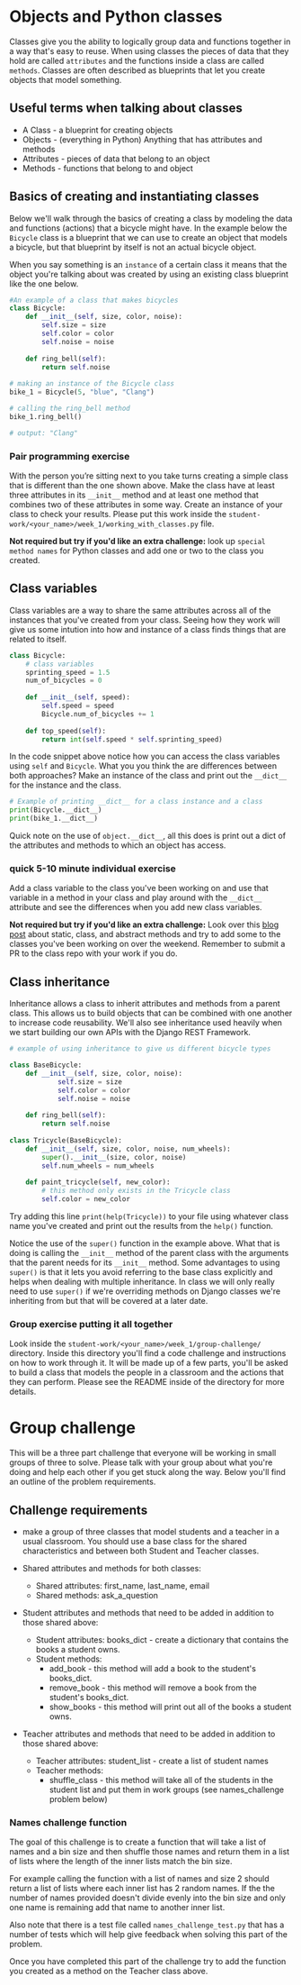 # Objects and Python classes

Classes give you the ability to logically group data and functions together in a way that's easy to reuse. When using classes the pieces of data that they hold are called `attributes` and the functions inside a class are called `methods`. Classes are often described as blueprints that let you create objects that model something. 

## Useful terms when talking about classes
* A Class - a blueprint for creating objects
* Objects - (everything in Python) Anything that has attributes and methods
* Attributes - pieces of data that belong to an object
* Methods - functions that belong to and object

## Basics of creating and instantiating classes
Below we'll walk through the basics of creating a class by modeling the data and functions (actions) that a bicycle might have. In the example below the `Bicycle` class is a blueprint that we can use to create an object that models a bicycle, but that blueprint by itself is not an actual bicycle object.  

When you say something is an `instance` of a certain class it means that the object you're talking about was created by using an existing class blueprint like the one below.

```Python
#An example of a class that makes bicycles
class Bicycle:
    def __init__(self, size, color, noise):
        self.size = size
        self.color = color
        self.noise = noise
        
    def ring_bell(self):
        return self.noise
        
# making an instance of the Bicycle class
bike_1 = Bicycle(5, "blue", "Clang")

# calling the ring_bell method
bike_1.ring_bell() 

# output: "Clang"
```

### Pair programming exercise
With the person you’re sitting next to you take turns creating a simple class that is different than the one shown above. Make the class have at least three attributes in its `__init__` method and at least one method that combines two of these attributes in some way. Create an instance of your class to check your results. Please put this work inside the `student-work/<your_name>/week_1/working_with_classes.py` file. 

__Not required but try if you'd like an extra challenge:__ look up `special method names` for Python classes and add one or two to the class you created.  

## Class variables 
Class variables are a way to share the same attributes across all of the instances that you've created from your class. Seeing how they work will give us some intution into how and instance of a class finds things that are related to itself. 

```Python 
class Bicycle:
    # class variables
    sprinting_speed = 1.5
    num_of_bicycles = 0
    
    def __init__(self, speed):
        self.speed = speed
        Bicycle.num_of_bicycles += 1
        
    def top_speed(self):
        return int(self.speed * self.sprinting_speed)
```

In the code snippet above notice how you can access the class variables using `self` and `Bicycle`. What you you think the are differences between both approaches? Make an instance of the class and print out the `__dict__` for the instance and the class. 

```Python
# Example of printing __dict__ for a class instance and a class
print(Bicycle.__dict__)
print(bike_1.__dict__)
```
Quick note on the use of `object.__dict__`, all this does is print out a dict of the attributes and methods to which an object has access.  

### quick 5-10 minute individual exercise
Add a class variable to the class you've been working on and use that variable in a method in your class and play around with the `__dict__` attribute and see the differences when you add new class variables. 

__Not required but try if you'd like an extra challenge:__ Look over this [blog post](https://julien.danjou.info/blog/2013/guide-python-static-class-abstract-methods) about static, class, and abstract methods and try to add some to the classes you've been working on over the weekend. Remember to submit a PR to the class repo with your work if you do.

## Class inheritance
Inheritance allows a class to inherit attributes and methods from a parent class. This allows us to build objects that can be combined with one another to increase code reusability. We'll also see inheritance used heavily when we start building our own APIs with the Django REST Framework. 

```Python 
# example of using inheritance to give us different bicycle types

class BaseBicycle:
    def __init__(self, size, color, noise):
            self.size = size
            self.color = color
            self.noise = noise
            
    def ring_bell(self):
        return self.noise
        
class Tricycle(BaseBicycle):
    def __init__(self, size, color, noise, num_wheels):
        super().__init__(size, color, noise)
        self.num_wheels = num_wheels
        
    def paint_tricycle(self, new_color):
        # this method only exists in the Tricycle class
        self.color = new_color  
```
Try adding this line `print(help(Tricycle))` to your file using whatever class name you've created and print out the results from the `help()` function. 

Notice the use of the `super()` function in the example above. What that is doing is calling the `__init__` method of the parent class with the arguments that the parent needs for its `__init__` method. Some advantages to using `super()` is that it lets you avoid referring to the base class explicitly and helps when dealing with multiple inheritance. In class we will only really need to use `super()` if we're overriding methods on Django classes we're inheriting from but that will be covered at a later date.

### Group exercise putting it all together
Look inside the `student-work/<your_name>/week_1/group-challenge/` directory. Inside this directory you'll find a code challenge and instructions on how to work through it. It will be made up of a few parts, you'll be asked to build a class that models the people in a classroom and the actions that they can perform. Please see the README inside of the directory for more details. 


# Group challenge

This will be a three part challenge that everyone will be working in small groups of three to solve. Please talk with your group about what you're doing and help each other if you get stuck along the way. Below you'll find an outline of the problem requirements. 

## Challenge requirements
* make a group of three classes that model students and a teacher in a usual classroom. You should use a base class for the shared characteristics and between both Student and Teacher classes. 

* Shared attributes and methods for both classes:
    * Shared attributes: first_name, last_name, email
    * Shared methods: ask_a_question
    
* Student attributes and methods that need to be added in addition to those shared above:
    * Student attributes: books_dict - create a dictionary that contains the books a student owns.
    * Student methods: 
        * add_book - this method will add a book to the student's books_dict.
        * remove_book - this method will remove a book from the student's books_dict.
        * show_books - this method will print out all of the books a student owns.
        
* Teacher attributes and methods that need to be added in addition to those shared above:
    * Teacher attributes: student_list - create a list of student names 
    * Teacher methods:
        * shuffle_class - this method will take all of the students in the student list and put them in work groups (see names_challenge problem below)
        
### Names challenge function 

The goal of this challenge is to create a function that will take a list of 
names and a bin size and then shuffle those names and return them in a 
list of lists where the length of the inner lists match the bin size. 

For example calling the function with a list of names and size 2 should return 
a list of lists where each inner list has 2 random names. If the the number
of names provided doesn't divide evenly into the bin size and only one name is 
remaining add that name to another inner list. 

Also note that there is a test file called `names_challenge_test.py` that has a number of tests which will help give feedback when solving this part of the problem. 

Once you have completed this part of the challenge try to add the function you created as a method on the Teacher class above. 
        
